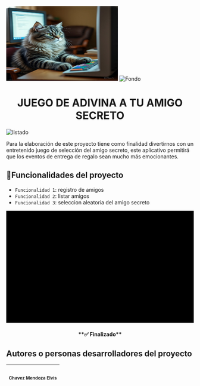 <div>
  <img src="https://github.com/Leyend8122/proyeccion/blob/9ca5dd0cf3a020dfb315427079b912b47045629b/gatito_computo.jpeg" alt="Gato Computo" width="300" height="200" style="center">
  
<img src="https://github.com/Leyend8122/proyeccion/blob/83fa567df3cb30406d1f98137d57cf7eb30bac9e/fondo.jpg" alt="Fondo" width="500" height="200" style="center">
</div>
<div align="center">
  <h1>JUEGO DE ADIVINA A TU AMIGO SECRETO</h1>
</div>

  ![listado](https://img.shields.io/badge/Version-v.0.1-blue)

<div>
  <p>Para la elaboración de este proyecto tiene como finalidad divertirnos con un entretenido juego de selección del amigo secreto, este aplicativo permitirá que los eventos de entrega de regalo sean mucho más emocionantes. </p>
</div>

## :hammer:Funcionalidades del proyecto
- `Funcionalidad 1`: registro de amigos
- `Funcionalidad 2`: listar amigos
- `Funcionalidad 3`: seleccion aleatoria del amigo secreto

<div align = "center">
  <img src="https://github.com/Leyend8122/proyeccion/blob/71b8d19aa13a1385086872af279d0a3a387d8ed6/tutorialv.gif" alt="Gato Computo" width="600" height="300" style="center">
</div>

<h4 align="center">
**✅ Finalizado**
</h4>

## Autores o personas desarrolladores del proyecto
| <img src="" width=115><br><sub>Chavez Mendoza Elvis</sub> |
| :---: |
